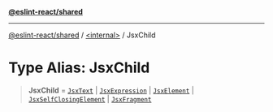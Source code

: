 [**@eslint-react/shared**](../../README.md)

***

[@eslint-react/shared](../../README.md) / [\<internal\>](../README.md) / JsxChild

# Type Alias: JsxChild

> **JsxChild** = [`JsxText`](../interfaces/JsxText.md) \| [`JsxExpression`](../interfaces/JsxExpression.md) \| [`JsxElement`](../interfaces/JsxElement.md) \| [`JsxSelfClosingElement`](../interfaces/JsxSelfClosingElement.md) \| [`JsxFragment`](../interfaces/JsxFragment.md)

